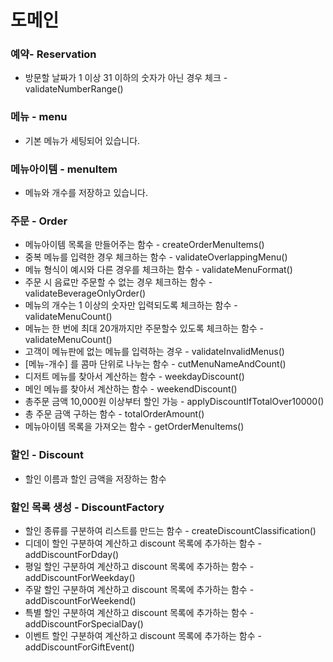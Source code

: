 # 도메인

### 예약- Reservation
 - 방문할 날짜가 1 이상 31 이하의 숫자가 아닌 경우 체크 - validateNumberRange()
### 메뉴 - menu
 - 기본 메뉴가 세팅되어 있습니다.
### 메뉴아이템 - menuItem
 - 메뉴와 개수를 저장하고 있습니다.
### 주문 - Order
 - 메뉴아이템 목록을 만들어주는 함수 - createOrderMenuItems()
 - 중복 메뉴를 입력한 경우 체크하는 함수 - validateOverlappingMenu()
 - 메뉴 형식이 예시와 다른 경우를 체크하는 함수 - validateMenuFormat()
 - 주문 시 음료만 주문할 수 없는 경우 체크하는 함수 - validateBeverageOnlyOrder()
 - 메뉴의 개수는 1 이상의 숫자만 입력되도록 체크하는 함수 - validateMenuCount()
 - 메뉴는 한 번에 최대 20개까지만 주문할수 있도록 체크하는 함수 - validateMenuCount()
 - 고객이 메뉴판에 없는 메뉴를 입력하는 경우 - validateInvalidMenus()
 - [메뉴-개수] 를 콤마 단위로 나누는 함수 - cutMenuNameAndCount()
 - 디저트 메뉴를 찾아서 계산하는 함수 - weekdayDiscount()
 - 메인 메뉴를 찾아서 계산하는 함수 - weekendDiscount()
 - 총주문 금액 10,000원 이상부터 할인 가능 - applyDiscountIfTotalOver10000()
 - 총 주문 금액 구하는 함수 - totalOrderAmount()
 - 메뉴아이템 목록을 가져오는 함수 - getOrderMenuItems()
### 할인 - Discount
 - 할인 이름과 할인 금액을 저장하는 함수
### 할인 목록 생성 - DiscountFactory
 - 할인 종류를 구분하여 리스트를 만드는 함수 - createDiscountClassification()
 - 디데이 할인 구분하여 계산하고 discount 목록에 추가하는 함수 - addDiscountForDday()
 - 평일 할인 구분하여 계산하고 discount 목록에 추가하는 함수 - addDiscountForWeekday()
 - 주말 할인 구분하여 계산하고 discount 목록에 추가하는 함수 - addDiscountForWeekend()
 - 특별 할인 구분하여 계산하고 discount 목록에 추가하는 함수 - addDiscountForSpecialDay()
 - 이벤트 할인 구분하여 계산하고 discount 목록에 추가하는 함수 - addDiscountForGiftEvent()